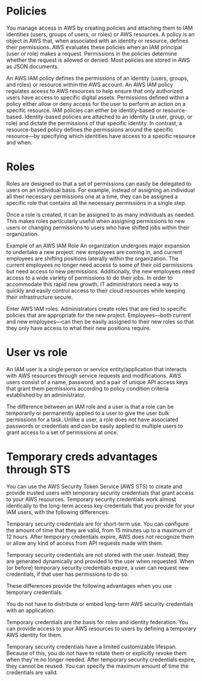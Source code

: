 # Policies

You manage access in AWS by creating policies and attaching them to IAM identities (users, groups of users, or roles) or AWS resources. A policy is an object in AWS that, when associated with an identity or resource, defines their permissions. AWS evaluates these policies when an IAM principal (user or role) makes a request. Permissions in the policies determine whether the request is allowed or denied. Most policies are stored in AWS as JSON documents. 

An AWS IAM policy defines the permissions of an identity (users, groups, and roles) or resource within the AWS account. An AWS IAM policy regulates access to AWS resources to help ensure that only authorized users have access to specific digital assets. Permissions defined within a policy either allow or deny access for the user to perform an action on a specific resource. IAM policies can either be identity-based or resource-based. Identity-based policies are attached to an identity (a user, group, or role) and dictate the permissions of that specific identity. In contrast, a resource-based policy defines the permissions around the specific resource—by specifying which identities have access to a specific resource and when.

# Roles
Roles are designed so that a set of permissions can easily be delegated to users on an individual basis. For example, instead of assigning an individual all their necessary permissions one at a time, they can be assigned a specific role that contains all the necessary permissions in a single step. 

Once a role is created, it can be assigned to as many individuals as needed. This makes roles particularly useful when assigning permissions to new users or changing permissions to users who have shifted jobs within their organization.

Example of an AWS IAM Role 
An organization undergoes major expansion to undertake a new project: new employees are coming in, and current employees are shifting positions laterally within the organization. The current employees no longer need access to some of their old permissions but need access to new permissions. Additionally, the new employees need access to a wide variety of permissions to do their jobs. In order to accommodate this rapid new growth, IT administrators need a way to quickly and easily control access to their cloud resources while keeping their infrastructure secure.

Enter AWS IAM roles. Administrators create roles that are tied to specific policies that are appropriate for the new project. Employees—both current and new employees—can then be easily assigned to their new roles so that they only have access to what their new positions require. 


# User vs role
An IAM user is a single person or service entity/application that interacts with AWS resources through service requests and modifications. AWS users consist of a name, password, and a pair of unique API access keys that grant them permissions according to policy condition criteria established by an administrator. 

The difference between an IAM role and a user is that a role can be temporarily or permanently applied to a user to give the user bulk permissions for a task. Unlike a user, a role does not have associated passwords or credentials and can be easily applied to multiple users to grant access to a set of permissions at once. 


# Temporary creds advantages through STS
You can use the AWS Security Token Service (AWS STS) to create and provide trusted users with temporary security credentials that grant access to your AWS resources. Temporary security credentials work almost identically to the long-term access key credentials that you provide for your IAM users, with the following differences:

Temporary security credentials are for short-term use. You can configure the amount of time that they are valid, from 15 minutes up to a maximum of 12 hours. After temporary credentials expire, AWS does not recognize them or allow any kind of access from API requests made with them.

Temporary security credentials are not stored with the user. Instead, they are generated dynamically and provided to the user when requested. When (or before) temporary security credentials expire, a user can request new credentials, if that user has permissions to do so.

These differences provide the following advantages when you use temporary credentials:

You do not have to distribute or embed long-term AWS security credentials with an application.

Temporary credentials are the basis for roles and identity federation. You can provide access to your AWS resources to users by defining a temporary AWS identity for them.

Temporary security credentials have a limited customizable lifespan. Because of this, you do not have to rotate them or explicitly revoke them when they're no longer needed. After temporary security credentials expire, they cannot be reused. You can specify the maximum amount of time the credentials are valid.
